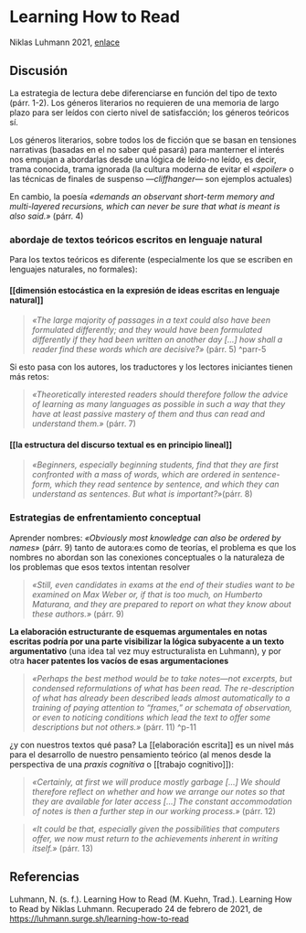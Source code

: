 # Learning How to Read
Niklas Luhmann 2021, [enlace](https://luhmann.surge.sh/learning-how-to-read)

## Discusión

La estrategia de lectura debe diferenciarse en función del tipo de texto (párr. 1-2). Los géneros literarios no requieren de una memoria de largo plazo para ser leídos con cierto nivel de satisfacción; los géneros teóricos sí.

Los géneros literarios, sobre todos los de ficción que se basan en tensiones narrativas (basadas en el no saber qué pasará) para manterner el interés nos empujan a abordarlas desde una lógica de leído-no leído, es decir, trama conocida, trama ignorada (la cultura moderna de evitar el *«spoiler»* o las técnicas de finales de suspenso —*cliffhanger*— son ejemplos actuales)

En cambio, la poesía *«demands an observant short-term memory and multi-layered recursions, which can never be sure that what is meant is also said.»* (párr. 4)

### abordaje de textos teóricos escritos en lenguaje natural

Para los textos teóricos es diferente (especialmente los que se escriben en lenguajes naturales, no formales):

#### [[dimensión estocástica en la expresión de ideas escritas en lenguaje natural]]

>*«The large majority of passages in a text could also have been formulated differently; and they would have been formulated differently if they had been written on another day [...] how shall a reader find these words which are decisive?»* (párr. 5) ^parr-5

Si esto pasa con los autores, los traductores y los lectores iniciantes tienen más retos:

>*«Theoretically interested readers should therefore follow the advice of learning as many languages as possible in such a way that they have at least passive mastery of them and thus can read and understand them.»* (párr. 7)

#### [[la estructura del discurso textual es en principio lineal]]

>*«Beginners, especially beginning students, find that they are first confronted with a mass of words, which are ordered in sentence-form, which they read sentence by sentence, and which they can understand as sentences. But what is important?»*(párr. 8)

### Estrategias de enfrentamiento conceptual

Aprender nombres: *«Obviously most knowledge can also be ordered by names»* (párr. 9) tanto de autora:es como de teorías, el problema es que los nombres no abordan son las conexiones conceptuales o la naturaleza de los problemas que esos textos intentan resolver

>*«Still, even candidates in exams at the end of their studies want to be examined on Max Weber or, if that is too much, on Humberto Maturana, and they are prepared to report on what they know about these authors.»* (párr. 9)

**La elaboración estructurante de esquemas argumentales en notas escritas podría por una parte visibilizar la lógica subyacente a un texto argumentativo** (una idea tal vez muy estructuralista en Luhmann), y por otra **hacer patentes los vacíos de esas argumentaciones**

>*«Perhaps the best method would be to take notes—not excerpts, but condensed reformulations of what has been read. The re-description of what has already been described leads almost automatically to a training of paying attention to “frames,” or schemata of observation, or even to noticing conditions which lead the text to offer some descriptions but not others.»* (párr. 11) ^p-11

 ¿y con nuestros textos qué pasa? La [[elaboración escrita]] es un nivel más para el desarrollo de nuestro pensamiento teórico (al menos desde la perspectiva de una *praxis cognitiva* o [[trabajo cognitivo]]):

>*«Certainly, at first we will produce mostly garbage [...] We should therefore reflect on whether and how we arrange our notes so that they are available for later access [...] The constant accommodation of notes is then a further step in our working process.»* (párr. 12)

>*«It could be that, especially given the possibilities that computers offer, we now must return to the achievements inherent in writing itself.»* (párr. 13)

## Referencias

Luhmann, N. (s. f.). Learning How to Read (M. Kuehn, Trad.). Learning How to Read by Niklas Luhmann. Recuperado 24 de febrero de 2021, de https://luhmann.surge.sh/learning-how-to-read